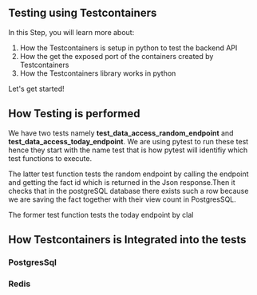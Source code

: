 ## Testing using Testcontainers 

In this Step, you will learn more about:

1. How the Testcontainers is setup in python to test the backend API
2. How the get the exposed port of the containers created by Testcontainers
3. How the Testcontainers library works in python

Let's get started!

## How Testing is performed 

We have two tests namely **test_data_access_random_endpoint** and **test_data_access_today_endpoint**. We are using pytest to run these test hence they start with the name test that is how pytest will identifiy which test functions to execute.

The latter test function tests the random endpoint by calling the endpoint and getting the fact id which is returned in the Json response.Then it checks that in the postgreSQL database there exists such a row because we are saving the fact together with their view count in PostgresSQL.

The former test function tests the today endpoint by clal





## How Testcontainers is Integrated into the tests 



### PostgresSql

### Redis 

